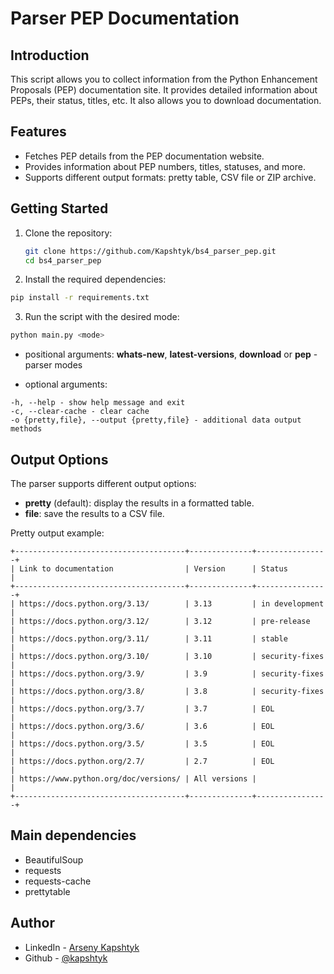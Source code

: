 # Parser PEP Documentation

## Introduction

This script allows you to collect information from the Python Enhancement Proposals (PEP) documentation site. It provides detailed information about PEPs, their status, titles, etc. It also allows you to download documentation.

## Features

- Fetches PEP details from the PEP documentation website.
- Provides information about PEP numbers, titles, statuses, and more.
- Supports different output formats: pretty table, CSV file or ZIP archive.

## Getting Started

1. Clone the repository:

   ```bash
   git clone https://github.com/Kapshtyk/bs4_parser_pep.git
   cd bs4_parser_pep
   ```

2. Install the required dependencies:

  ```bash
  pip install -r requirements.txt
  ```

3. Run the script with the desired mode:

  ```bash
  python main.py <mode>
  ```

  - positional arguments: __whats-new__, __latest-versions__, __download__ or __pep__ - parser modes

  - optional arguments:
  ```
  -h, --help - show help message and exit
  -c, --clear-cache - clear cache
  -o {pretty,file}, --output {pretty,file} - additional data output methods
  ```

## Output Options

The parser supports different output options:

- __pretty__ (default): display the results in a formatted table.
- __file__: save the results to a CSV file.

Pretty output example:
```
+--------------------------------------+--------------+----------------+
| Link to documentation                | Version      | Status         |
+--------------------------------------+--------------+----------------+
| https://docs.python.org/3.13/        | 3.13         | in development |
| https://docs.python.org/3.12/        | 3.12         | pre-release    |
| https://docs.python.org/3.11/        | 3.11         | stable         |
| https://docs.python.org/3.10/        | 3.10         | security-fixes |
| https://docs.python.org/3.9/         | 3.9          | security-fixes |
| https://docs.python.org/3.8/         | 3.8          | security-fixes |
| https://docs.python.org/3.7/         | 3.7          | EOL            |
| https://docs.python.org/3.6/         | 3.6          | EOL            |
| https://docs.python.org/3.5/         | 3.5          | EOL            |
| https://docs.python.org/2.7/         | 2.7          | EOL            |
| https://www.python.org/doc/versions/ | All versions |                |
+--------------------------------------+--------------+----------------+
```

## Main dependencies

- BeautifulSoup
- requests
- requests-cache
- prettytable

## Author
- LinkedIn - [Arseny Kapshtyk](https://www.linkedin.com/in/kapshtyk/)
- Github - [@kapshtyk](https://github.com/Kapshtyk)
